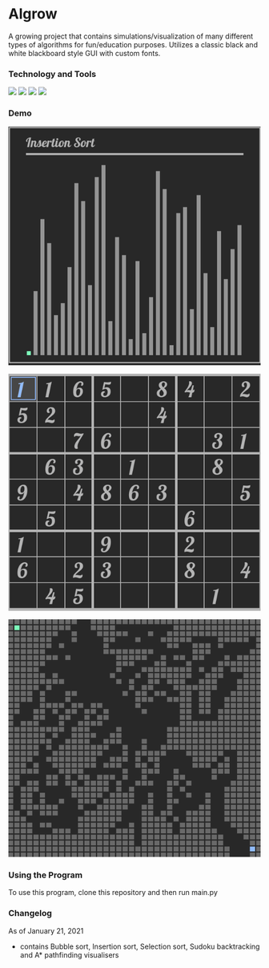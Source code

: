 # Algrow

A growing project that contains simulations/visualization of many different types of algorithms for fun/education purposes. Utilizes a classic black and white blackboard style GUI with custom fonts.

### Technology and Tools

![](https://img.shields.io/badge/Code-Python-informational?style=flat&logo=logo_name&logoColor=white&color=2bbc8a) ![](https://img.shields.io/badge/Library-Pygame-informational?style=flat&logo=logo_name&logoColor=white&color=2bbc8a) ![](https://img.shields.io/badge/Editor-VSCode-informational?style=flat&logo=logo_name&logoColor=white&color=2bbc8a) ![](https://img.shields.io/badge/OS-Windows-informational?style=flat&logo=logo_name&logoColor=white&color=2bbc8a)

### Demo

![](AlgrowAssets/InsertionSort.gif)

![](AlgrowAssets/SudokuBacktrack.gif)

![](AlgrowAssets/AStar.gif)

### Using the Program
To use this program, clone this repository and then run main.py
### Changelog

As of January 21, 2021

* contains Bubble sort, Insertion sort, Selection sort, Sudoku backtracking and A* pathfinding visualisers
